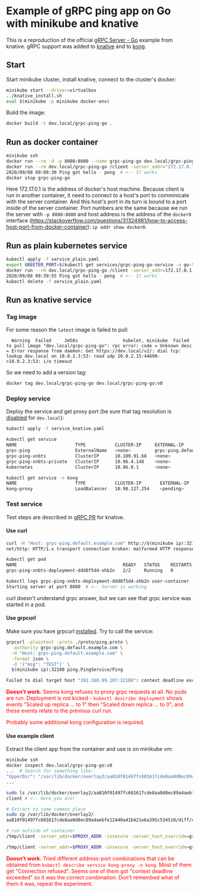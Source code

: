 # Example of gRPC ping app on Go with minikube and knative

This is a reproduction of the official [gRPC Server - Go](https://knative.dev/docs/serving/samples/grpc-ping-go/) example from knative. gRPC support was added to [knative](https://github.com/knative/serving/pull/2539) and to [kong](https://github.com/Kong/kong/pull/4801).

## Start

Start minikube cluster, install knative, connect to the cluster's docker:

```bash
minikube start --driver=virtualbox
../knative_install.sh
eval $(minikube -p minikube docker-env)
```

Build the image:

```bash
docker build -t dev.local/grpc-ping-go .
```

## Run as docker container

```bash
minikube ssh
docker run --rm -d -p 8080:8080 --name grpc-ping-go dev.local/grpc-ping-go
docker run --rm dev.local/grpc-ping-go /client -server_addr="172.17.0.1:8080" -insecure
2020/09/08 09:08:30 Ping got hello - pong  # <-- It works
docker stop grpc-ping-go
```

Here 172.17.0.1 is the address of docker's host machine. Because client is run in another container, it need to connect to a host's port to comminicate with the server container. And this host's port in its turn is bound to a port inside of the server container. Port numbers are the same because we run the server with `-p 8080:8080` and host address is the address of the `docker0` interface (https://stackoverflow.com/questions/31324981/how-to-access-host-port-from-docker-container): `ip addr show docker0`.

## Run as plain kubernetes service

```bash
kubectl apply -f service_plain.yaml
export GREETER_PORT=$(kubectl get services/grpc-ping-go-service -o go-template='{{(index .spec.ports 0).nodePort}}')
docker run --rm dev.local/grpc-ping-go /client -server_addr=172.17.0.1:$GREETER_PORT -insecure
2020/09/08 09:39:55 Ping got hello - pong  # <-- It works
kubectl delete -f service_plain.yaml
```

## Run as knative service

### Tag image

For some reason the `latest` image is failed to pull:

```
  Warning  Failed     2m58s                 kubelet, minikube  Failed to pull image "dev.local/grpc-ping-go": rpc error: code = Unknown desc = Error response from daemon: Get https://dev.local/v2/: dial tcp: lookup dev.local on 10.0.2.3:53: read udp 10.0.2.15:44690->10.0.2.3:53: i/o timeout
```

So we need to add a version tag:

```bash
docker tag dev.local/grpc-ping-go dev.local/grpc-ping-go:v0
```

### Deploy service

Deploy the service and get proxy port (be sure that tag resolution is [disabled](../README.md#Disable-tag-resolution-for-local-images) for `dev.local`):

```bash
kubectl apply -f service_knative.yaml

kubectl get service
NAME                      TYPE           CLUSTER-IP     EXTERNAL-IP                     PORT(S)                             AGE
grpc-ping                 ExternalName   <none>         grpc-ping.default.example.com   <none>                              69m
grpc-ping-xnbts           ClusterIP      10.109.91.68   <none>                          81/TCP                              69m
grpc-ping-xnbts-private   ClusterIP      10.96.4.148    <none>                          80/TCP,9090/TCP,9091/TCP,8022/TCP   69m
kubernetes                ClusterIP      10.96.0.1      <none>                          443/TCP                             4d23h

kubectl get service -n kong
NAME                      TYPE           CLUSTER-IP       EXTERNAL-IP   PORT(S)                      AGE
kong-proxy                LoadBalancer   10.98.127.254    <pending>     80:32188/TCP,443:32637/TCP   4d23h
```

### Test service

Test steps are described in [gRPC PR](https://github.com/knative/serving/pull/2539) for knative.

#### Use curl

```bash
curl -H "Host: grpc-ping.default.example.com" http://$(minikube ip):32188
net/http: HTTP/1.x transport connection broken: malformed HTTP response "\x00\x00\x06\x04\x00\x00\x00\x00\x00\x00\x05\x00\x00@\x00"

kubectl get pod
NAME                                        READY   STATUS    RESTARTS   AGE
grpc-ping-xnbts-deployment-ddd8f5d4-xhb2n   2/2     Running   0          21s

kubectl logs grpc-ping-xnbts-deployment-ddd8f5d4-xhb2n user-container
Starting server at port 8080  # <-- Server is working
```

curl doesn't understand grpc answer, but we can see that grpc service was started in a pod.

#### Use grpcurl

Make sure you have grpcurl [installed](../README.md#grpcurl). Try to call the service:

```bash
grpcurl -plaintext -proto ./proto/ping.proto \
  -authority grpc-ping.default.example.com \
  -H "Host: grpc-ping.default.example.com" \
  -format json \
  -d '{"msg": "TEST"}' \
  $(minikube ip):32188 ping.PingService/Ping

Failed to dial target host "192.168.99.107:32188": context deadline exceeded
```

<span style="color:red"><b>Doesn't work.</b> Seems kong refuses to proxy grpc requests at all. No pods are run. Deployment is not kicked - `kubectl describe deployment` shows events "Scaled up replica ... to 1" then "Scaled down replica ... to 0", and these events relate to the previous curl run.</span>

<span style="color:red">Probably some additional kong configuration is required.</span>

#### Use example client

Extract the client app from the container and use is on minikube vm:

```bash
minikube ssh
docker inspect dev.local/grpc-ping-go:v0
...  # Search for something like:
"UpperDir": "/var/lib/docker/overlay2/aa810f01497fc601617cde8aa0d8ec89a4aebfe12440a41b421e6a395c534510/diff",
...

sudo ls /var/lib/docker/overlay2/aa810f01497fc601617cde8aa0d8ec89a4aebfe12440a41b421e6a395c534510/diff
client # <-- Here you are!

# Extract to some common place
sudo cp /var/lib/docker/overlay2/
aa810f01497fc601617cde8aa0d8ec89a4aebfe12440a41b421e6a395c534510/diff/client /tmp

# run outside of container
/tmp/client -server_addr=$PROXY_ADDR -insecure -server_host_override=grpc-ping.default.example.com

/tmp/client -server_addr=$PROXY_ADDR -insecure -server_host_override=grpc-ping.default.svc.cluster.local
```

<span style="color:red"><b>Doesn't work.</b> Tried different address-port combinations that can be obtained from `kubectl describe service kong-proxy -n kong`. Most of them get "Connection refused". Seems one of them got "context deadline exceeded" so it was the correct combination. Don't remembed what of them it was, repeat the experiment.</red>
